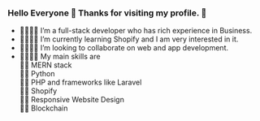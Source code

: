 ### Hello Everyone 👋 Thanks for visiting my profile. 👋

- 👋💬💬💬 I’m a full-stack developer who has rich experience in Business.
- 👋💬💬💬 I’m currently learning Shopify and I am very interested in it.
- 👋💬💬💬 I’m looking to collaborate on web and app development.
- 👋💬💬💬 My main skills are <br>
     🐱‍🏍 MERN stack <br>
     🐱‍🏍 Python <br>
     🐱‍🏍 PHP and frameworks like Laravel <br>
     🐱‍🏍 Shopify <br>
     🐱‍🏍 Responsive Website Design <br>
     🐱‍🏍 Blockchain <br>
  
